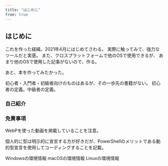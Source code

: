 ```yaml
---
title: "はじめに"
free: true
---
```

## はじめに

これを作った経緯。2021年4月にはじめてさわる。
実際に触ってみて、強力なツールだと実感。
また、クロスプラットフォームで他のOSで使用できるが、
あまり他のOSで使用した記事がないので、作る。

あと、本を作ってみたかった。

初心者・入門者・初級者向けのものはあるが、その一歩先の書籍がない。
初心者の定義。中級者の定義。

### 自己紹介

### 免責事項

WebPを使った動画を掲載していることを注意。

個人的に型は明示的に宣言する方が好きだが、PowerShellのメリットである動的型宣言を使用してコーディングすることを記載。

Windowsの環境情報
macOSの環境情報
Linuxの環境情報
